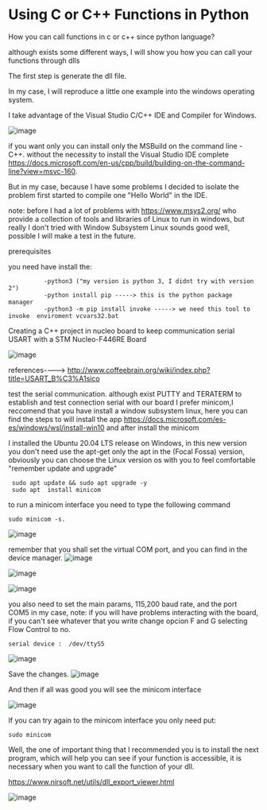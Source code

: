 # Using C or C++ Functions in Python
How you can call functions in c or c++ since python language?

although exists some different ways, I will show you how you can call your functions through dlls

The first step is generate the dll file.

In my case, I will reproduce a little one example into the windows operating system.

I take advantage of the Visual Studio C/C++ IDE and Compiler for Windows.

![image](https://user-images.githubusercontent.com/48602725/124915834-d9687980-dfa6-11eb-92e4-8c9eecee2b7d.png)


if you want only you can install only the MSBuild on the command line - C++. without the necessity to install the Visual Studio IDE complete https://docs.microsoft.com/en-us/cpp/build/building-on-the-command-line?view=msvc-160.

But in my case, because I have some problems I decided to isolate the problem first started to compile one "Hello World" in the IDE.

note: before I had a lot of problems with   https://www.msys2.org/  who provide a collection of tools and libraries of Linux to run in windows, but really  I don't  tried with  Window Subsystem Linux sounds good well, possible I will make a test in the future.



prerequisites

 you need have install the:

~~~
          -python3 ("my version is python 3, I didnt try with version 2")
          -python install pip -----> this is the python package manager
          -python3 -m pip install invoke -----> we need this tool to invoke  enviroment vcvars32.bat
~~~

Creating a C++ project in nucleo board to keep communication serial USART with a STM Nucleo-F446RE Board 




![image](https://user-images.githubusercontent.com/48602725/125197963-b511d480-e214-11eb-8766-f8fe53f0db30.png)

references----> http://www.coffeebrain.org/wiki/index.php?title=USART_B%C3%A1sico


test the serial communication. although exist  PUTTY and TERATERM to establish and test connection serial with our board I prefer minicom,I reccomend that you have install a window subsystem linux, here you can find the steps to will install the app https://docs.microsoft.com/es-es/windows/wsl/install-win10  and after install the minicom 

I installed the Ubuntu 20.04 LTS release on Windows, in this new version you don't need use the apt-get only the apt in the (Focal Fossa) version, obviously you can choose the Linux version os with you to feel comfortable "remember update and upgrade"
~~~
 sudo apt update && sudo apt upgrade -y
 sudo apt  install minicom 
~~~

to run a minicom interface you need to type the following command 
~~~
sudo minicom -s.

~~~
![image](https://user-images.githubusercontent.com/48602725/125220799-1b7e0d80-e27c-11eb-8f22-99a4a30057ca.png)


remember that you shall set the virtual COM port, and you can find in the device manager.
![image](https://user-images.githubusercontent.com/48602725/125220616-e2459d80-e27b-11eb-84f3-e95c544bb5ad.png)


![image](https://user-images.githubusercontent.com/48602725/125220979-5ed87c00-e27c-11eb-82c2-7651508c0682.png)


![image](https://user-images.githubusercontent.com/48602725/125221031-7283e280-e27c-11eb-9232-26085c22d39f.png)


you also need to set the main params, 115,200 baud rate, and the port COM5 in my case, note: if you will have problems interacting with the board, if you can't see whatever that you write change opcion F and G selecting Flow Control to no.

~~~
serial device :  /dev/ttyS5

~~~

![image](https://user-images.githubusercontent.com/48602725/125221270-d9090080-e27c-11eb-8410-b63eaf6d81ea.png)

Save the changes.
![image](https://user-images.githubusercontent.com/48602725/125221977-f8545d80-e27d-11eb-8d01-d7f02c7818aa.png)


And then if all was good you will see the minicom interface

![image](https://user-images.githubusercontent.com/48602725/125222077-2f2a7380-e27e-11eb-8b87-06bd105fe147.png)

If you can try again to the minicom interface you only need put: 
~~~
sudo minicom

~~~


Well, the one of important thing that I recommended you is to install the next program, which will help you can see if your function is accessible, it is necessary when you want to call the function of your dll.

https://www.nirsoft.net/utils/dll_export_viewer.html


![image](https://user-images.githubusercontent.com/48602725/124914144-dc626a80-dfa4-11eb-869c-7b3d4126dc9d.png)
